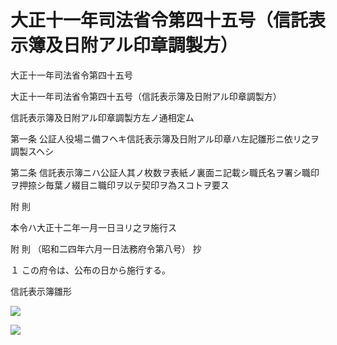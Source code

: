 # 大正十一年司法省令第四十五号（信託表示簿及日附アル印章調製方）

大正十一年司法省令第四十五号

大正十一年司法省令第四十五号（信託表示簿及日附アル印章調製方）

信託表示簿及日附アル印章調製方左ノ通相定ム

第一条 公証人役場ニ備フヘキ信託表示簿及日附アル印章ハ左記雛形ニ依リ之ヲ調製スヘシ

第二条 信託表示簿ニハ公証人其ノ枚数ヲ表紙ノ裏面ニ記載シ職氏名ヲ署シ職印ヲ押捺シ毎葉ノ綴目ニ職印ヲ以テ契印ヲ為スコトヲ要ス

附 則

本令ハ大正十二年一月一日ヨリ之ヲ施行ス

附 則 （昭和二四年六月一日法務府令第八号） 抄

１ この府令は、公布の日から施行する。

信託表示簿雛形

![](/./pict/T11F00501000045-001.jpg)

![](/./pict/T11F00501000045-002.jpg)
